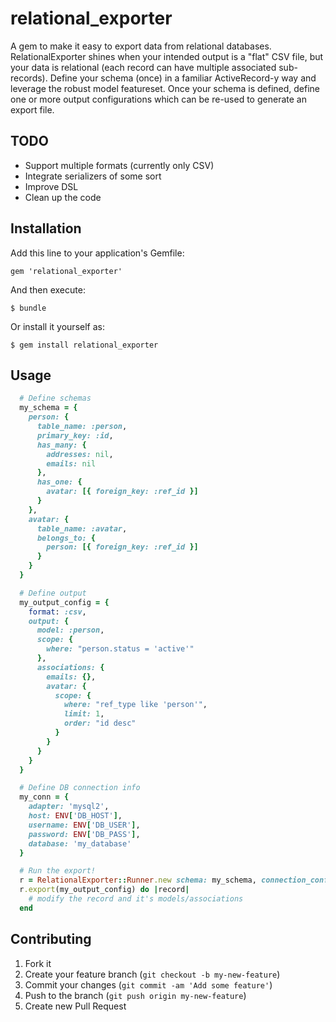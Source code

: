 # relational_exporter

A gem to make it easy to export data from relational databases. RelationalExporter shines when your intended output is a "flat" CSV file, but your data is relational (each record can have multiple associated sub-records). Define your schema (once) in a familiar ActiveRecord-y way and leverage the robust model featureset. Once your schema is defined, define one or more output configurations which can be re-used to generate an export file.

## TODO

* Support multiple formats (currently only CSV)
* Integrate serializers of some sort
* Improve DSL
* Clean up the code

## Installation

Add this line to your application's Gemfile:

    gem 'relational_exporter'

And then execute:

    $ bundle

Or install it yourself as:

    $ gem install relational_exporter

## Usage

```ruby
  # Define schemas
  my_schema = {
  	person: {
  	  table_name: :person,
  	  primary_key: :id,
  	  has_many: {
  	    addresses: nil,
  	    emails: nil
  	  },
  	  has_one: {
  	    avatar: [{ foreign_key: :ref_id }]
  	  }
  	},
  	avatar: {
  	  table_name: :avatar,
  	  belongs_to: {
  	    person: [{ foreign_key: :ref_id }]
  	  }
  	}
  }

  # Define output
  my_output_config = {
    format: :csv,
    output: {
      model: :person,
      scope: {
        where: "person.status = 'active'"
      },
      associations: {
        emails: {},
        avatar: {
          scope: {
            where: "ref_type like 'person'",
            limit: 1,
            order: "id desc"
          }
        }
      }
    }
  }

  # Define DB connection info
  my_conn = {
  	adapter: 'mysql2',
  	host: ENV['DB_HOST'],
  	username: ENV['DB_USER'],
  	password: ENV['DB_PASS'],
  	database: 'my_database'
  }

  # Run the export!
  r = RelationalExporter::Runner.new schema: my_schema, connection_config: my_conn
  r.export(my_output_config) do |record|
    # modify the record and it's models/associations
  end
```

## Contributing

1. Fork it
2. Create your feature branch (`git checkout -b my-new-feature`)
3. Commit your changes (`git commit -am 'Add some feature'`)
4. Push to the branch (`git push origin my-new-feature`)
5. Create new Pull Request
